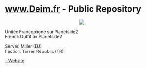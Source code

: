 www.Deim.fr - Public Repository
======

<center><a href="http://deim.fr"><img src="http://i.imgur.com/iTGnaIU.png"></a></center>

Unitée Francophone sur Planetside2<br>
French Outfit on Planetside2

Server: Miller (EU)<br>
Faction: Terran Republic (TR)

<a href="http://deim.fr">- Website</a>
